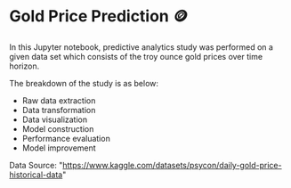 # Gold Price Prediction 🪙

In this Jupyter notebook, predictive analytics study was performed on a given data set which consists of the troy ounce gold prices over time horizon.

The breakdown of the study is as below:

<ul>
<li>Raw data extraction</li>
<li>Data transformation</li>
<li>Data visualization</li>
<li>Model construction</li>
<li>Performance evaluation</li>
<li>Model improvement</li>
</ul>

Data Source: "https://www.kaggle.com/datasets/psycon/daily-gold-price-historical-data"
